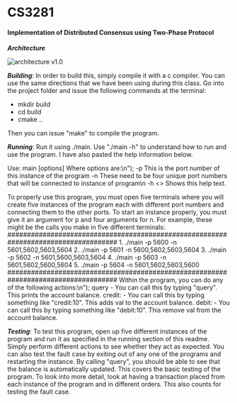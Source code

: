 # CS3281
#### Implementation of Distributed Consensus using Two-Phase Protocol

***Architecture***

![architecture v1.0](https://github.com/cs3281/final-project-Veeneesha/blob/master/Two_PhaseCommit.PNG)

***Building***:
In order to build this, simply compile it with a c compiler. You can use the same directions that we have been using during this class. Go into the project folder and issue the following commands at the terminal:
- mkdir build
- cd build
- cmake ..

Then you can issue "make" to compile the program.

***Running***:
Run it using ./main. Use "./main -h" to understand how to run and use the program. I have also pasted the help information below.

Use: main [options]
Where options are:\n");
-p <port number> This is the port number of this instance of the program
-n <four port numbers> These need to be four unique port numbers that will be connected to instance of program\n
-h <> Shows this help text.

To properly use this program, you must open five terminals where you will create five instances of the program each with different port numbers and connecting them to the other ports.
To start an instance properly, you must give it an argument for p and four arguments for n.
For example, these might be the calls you make in five different terminals:
####################################################################################
	1. ./main -p 5600 -n 5601,5602,5603,5604
	2. ./main -p 5601 -n 5600,5602,5603,5604
	3. ./main -p 5602 -n 5601,5600,5603,5604
	4. ./main -p 5603 -n 5601,5602,5600,5604
	5. ./main -p 5604 -n 5601,5602,5603,5600
####################################################################################
Within the program, you can do any of the following actions:\n");
	query - You can call this by typing \"query\". This prints the account balance.
	credit:<val> - You can call this by typing something like \"credit:10\". This adds val to the account balance.
	debit:<val> - You can call this by typing something like \"debit:10\". This remove val from the account balance.
	
***Testing***:
To test this program, open up five different instances of the program and run it as specified in the running section of this readme. Simply perform different actions to see whether they act as expected. You can also test the fault case by exiting out of any one of the programs and restarting the instance. By calling "query", you should be able to see that the balance is automatically updated. This covers the basic testing of the program. To look into more detail, look at having a transaction placed from each instance of the program and in different orders. This also counts for testing the fault case.
